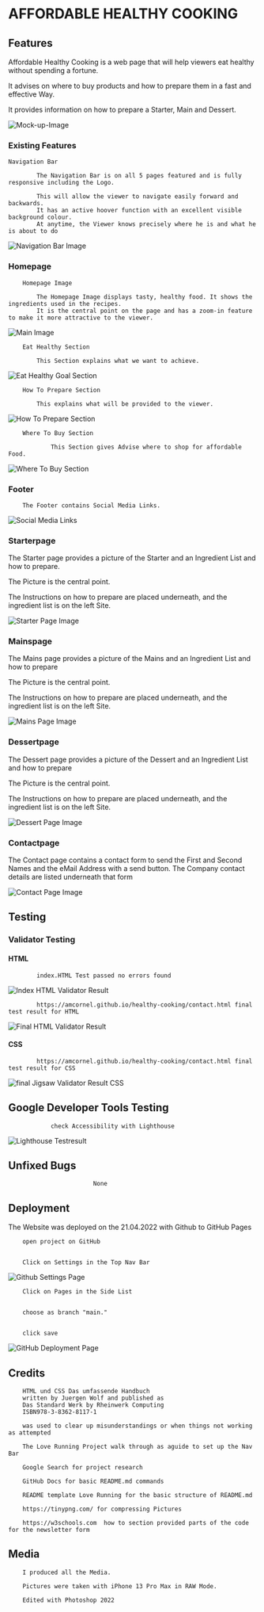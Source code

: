# AFFORDABLE HEALTHY COOKING

## Features


Affordable Healthy Cooking is a web page that will help viewers
 eat healthy without spending a fortune. 
 
 It advises on where to buy products and how to prepare them in a fast and effective
 Way. 
 
 It provides information on how to prepare a Starter, Main and Dessert.



 ![Mock-up-Image](assets/img/mock-up-image.webp)

### Existing Features



    Navigation Bar

            The Navigation Bar is on all 5 pages featured and is fully responsive including the Logo.

            This will allow the viewer to navigate easily forward and backwards. 
            It has an active hoover function with an excellent visible background colour. 
            At anytime, the Viewer knows precisely where he is and what he is about to do



![Navigation Bar Image](assets/img/Nav-bar-image.webp)


### Homepage



        Homepage Image

            The Homepage Image displays tasty, healthy food. It shows the ingredients used in the recipes. 
            It is the central point on the page and has a zoom-in feature to make it more attractive to the viewer.

![Main Image](assets/img/hero-image2.webp)


        Eat Healthy Section

            This Section explains what we want to achieve. 

![Eat Healthy Goal Section](assets/img/eat-healthy.webp)


        How To Prepare Section

            This explains what will be provided to the viewer.

![How To Prepare Section](assets/img/how-to-prepare.webp)

        Where To Buy Section

                This Section gives Advise where to shop for affordable Food.

![Where To Buy Section](assets/img/where-to-buy.webp)




### Footer

        The Footer contains Social Media Links. 

![Social Media Links](assets/img/footer.webp)



            
### Starterpage

The Starter page provides a picture of the Starter and an Ingredient List and how to prepare.

The Picture is the central point.

The Instructions on how to prepare are placed underneath, and the ingredient list is on the left Site.

![Starter Page Image](assets/img/starter-page-image.webp)



### Mainspage

The Mains page provides a picture of the Mains and an Ingredient List and how to prepare

The Picture is the central point.

The Instructions on how to prepare are placed underneath, and the ingredient list is on the left Site.

![Mains Page Image](assets/img/mains-page-image.webp)



### Dessertpage

The Dessert page provides a picture of the Dessert and an Ingredient List and how to prepare

The Picture is the central point.

The Instructions on how to prepare are placed underneath, and the ingredient list is on the left Site.

![Dessert Page Image](assets/img/dessert-page-image.webp)

### Contactpage

The Contact page contains a contact form to send the First and Second Names and the eMail Address with a send button.
The Company contact details are listed underneath that form

![Contact Page Image](assets/img/contact-page-image3.webp)

## Testing

### Validator Testing

#### HTML

            index.HTML Test passed no errors found


![Index HTML Validator Result](assets/img/index.html-test-result.webp)


            https://amcornel.github.io/healthy-cooking/contact.html final test result for HTML



![Final HTML Validator Result](assets/img/final-html-validator-result.webp)

#### CSS


            https://amcornel.github.io/healthy-cooking/contact.html final test result for CSS



![final Jigsaw Validator Result CSS](assets/img/jigsaw-validator-final-result.webp)

## Google Developer Tools Testing


                check Accessibility with Lighthouse


![Lighthouse Testresult](assets/img/lighthouse-result.webp)

## Unfixed Bugs


                            None

## Deployment

The Website was deployed on the 21.04.2022 with Github to GitHub Pages

        open project on GitHub


        Click on Settings in the Top Nav Bar




![Github Settings Page](assets/img/git-hub-settings-image.webp)







        Click on Pages in the Side List


        choose as branch "main."


        click save




![GitHub Deployment Page](assets/img/deployment-page-image.webp)





## Credits


        HTML und CSS Das umfassende Handbuch 
        written by Juergen Wolf and published as
        Das Standard Werk by Rheinwerk Computing
        ISBN978-3-8362-8117-1

        was used to clear up misunderstandings or when things not working as attempted

        The Love Running Project walk through as aguide to set up the Nav Bar

        Google Search for project research

        GitHub Docs for basic README.md commands

        README template Love Running for the basic structure of README.md

        https://tinypng.com/ for compressing Pictures

        https://w3schools.com  how to section provided parts of the code for the newsletter form


## Media



        I produced all the Media.

        Pictures were taken with iPhone 13 Pro Max in RAW Mode.

        Edited with Photoshop 2022 





